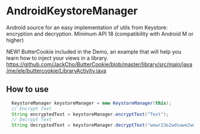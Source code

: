 # AndroidKeystoreManager
Android source for an easy implementation of utils from Keystore: encryption and decryption. Minimum API 18 (compatibility with Android M or higher)

NEW! ButterCookie included in the Demo, an example that will help you learn how to inject your views in a library.
https://github.com/JackCho/ButterCookie/blob/master/library/src/main/java/me/ele/buttercookie/LibraryActivity.java

## How to use

```java
  KeystoreManager keystoreManager = new KeystoreManager(this);
  // Encrypt Text 
  String encryptedText = keystoreManager.encryptText("Text");
  // Decrypt Text 
  String decryptedText = keystoreManager.decryptText("wewr23e2wdsawe2wdsaqwe2wdsaqwe");
```
